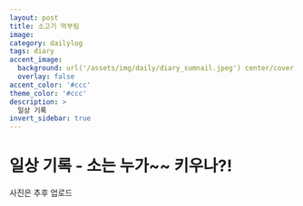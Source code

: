 ```yaml
---
layout: post
title: 소고기 먹부림
image: 
category: dailylog
tags: diary
accent_image: 
  background: url('/assets/img/daily/diary_sumnail.jpeg') center/cover
  overlay: false
accent_color: '#ccc'
theme_color: '#ccc'
description: >
  일상 기록
invert_sidebar: true
---
```


# 일상 기록 - 소는 누가~~ 키우나?!

사진은 추후 업로드